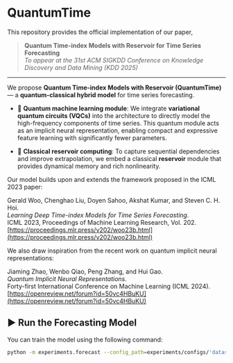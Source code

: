 # QuantumTime

This repository provides the official implementation of our paper,

> **Quantum Time-index Models with Reservoir for Time Series Forecasting**  
> *To appear at the 31st ACM SIGKDD Conference on Knowledge Discovery and Data Mining (KDD 2025)*

---

We propose **Quantum Time-index Models with Reservoir (QuantumTime)** — a **quantum-classical hybrid model** for time series forecasting.

- 🧠 **Quantum machine learning module**: We integrate **variational quantum circuits (VQCs)** into the architecture to directly model the high-frequency components of time series. This quantum module acts as an implicit neural representation, enabling compact and expressive feature learning with significantly fewer parameters.

- 🔁 **Classical reservoir computing**: To capture sequential dependencies and improve extrapolation, we embed a classical **reservoir** module that provides dynamical memory and rich nonlinearity.

Our model builds upon and extends the framework proposed in the ICML 2023 paper:

Gerald Woo, Chenghao Liu, Doyen Sahoo, Akshat Kumar, and Steven C. H. Hoi.  
*Learning Deep Time-index Models for Time Series Forecasting.*  
ICML 2023, Proceedings of Machine Learning Research, Vol. 202.  
[https://proceedings.mlr.press/v202/woo23b.html](https://proceedings.mlr.press/v202/woo23b.html)

We also draw inspiration from the recent work on quantum implicit neural representations:

Jiaming Zhao, Wenbo Qiao, Peng Zhang, and Hui Gao.  
*Quantum Implicit Neural Representations.*  
Forty-first International Conference on Machine Learning (ICML 2024).  
[https://openreview.net/forum?id=50vc4HBuKU](https://openreview.net/forum?id=50vc4HBuKU)

## ▶️ Run the Forecasting Model

You can train the model using the following command:

```bash
python -m experiments.forecast --config_path=experiments/configs/'dataset_name'/'config_file' run
